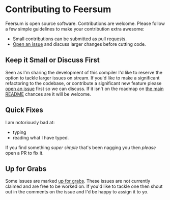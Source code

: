 # Contributing to Feersum

Feersum is open source software. Contributions are welcome. Please follow a few
simple guidelines to make your contribution extra awesome:

 * Small contributions can be submitted as pull requests.
 * [Open an issue][open_issue] and discuss
   larger changes before cutting code.

## Keep it Small or Discuss First

Seen as I'm sharing the development of this compiler I'd like to reserve the
option to tackle larger issues on stream. If you'd like to make a significant
refactoring to the codebase, or contribute a significant new feature please
[open an issue][open_issue] first so we can discuss. If it isn't on the roadmap
on [the main README][readme] chances are it will be welcome.

## Quick Fixes

I am notoriously bad at:

 * typing
 * reading what I have typed.

If you find something _super simple_ that's been nagging you then _please_ open
a PR to fix it.

## Up for Grabs

Some issues are marked [up for grabs][up-for-grabs]. These issues are not
currently claimed and are free to be worked on. If you'd like to tackle one then
shout out in the comments on the issue and I'd be happy to assign it to yo.

 [open_issue]: https://github.com/iwillspeak/feersum/issues/new
 [readme]: ../README.md
 [up-for-grabs]: https://github.com/iwillspeak/feersum/issues?q=is%3Aopen+is%3Aissue+label%3A%22up+for+grabs%22